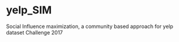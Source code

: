 # yelp_SIM
Social Influence maximization, a community based approach for yelp dataset Challenge 2017
